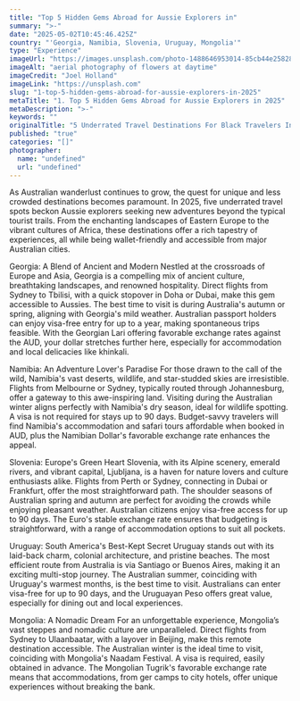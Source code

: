 ```yaml
---
title: "Top 5 Hidden Gems Abroad for Aussie Explorers in"
summary: ">-"
date: "2025-05-02T10:45:46.425Z"
country: "'Georgia, Namibia, Slovenia, Uruguay, Mongolia'"
type: "Experience"
imageUrl: "https://images.unsplash.com/photo-1488646953014-85cb44e25828?q=80&w=1935&auto=format&fit=crop&ixlib=rb-4.0.3&ixid=M3wxMjA3fDB8MHxwaG90by1wYWdlfHx8fGVufDB8fHx8fA%3D%3D"
imageAlt: "aerial photography of flowers at daytime"
imageCredit: "Joel Holland"
imageLink: "https://unsplash.com"
slug: "1-top-5-hidden-gems-abroad-for-aussie-explorers-in-2025"
metaTitle: "1. Top 5 Hidden Gems Abroad for Aussie Explorers in 2025"
metaDescription: ">-"
keywords: ""
originalTitle: "5 Underrated Travel Destinations For Black Travelers In 2025 - Travel Noire"
published: "true"
categories: "[]"
photographer:
  name: "undefined"
  url: "undefined"
---
```





As Australian wanderlust continues to grow, the quest for unique and less crowded destinations becomes paramount. In 2025, five underrated travel spots beckon Aussie explorers seeking new adventures beyond the typical tourist trails. From the enchanting landscapes of Eastern Europe to the vibrant cultures of Africa, these destinations offer a rich tapestry of experiences, all while being wallet-friendly and accessible from major Australian cities.

Georgia: A Blend of Ancient and Modern
Nestled at the crossroads of Europe and Asia, Georgia is a compelling mix of ancient culture, breathtaking landscapes, and renowned hospitality. Direct flights from Sydney to Tbilisi, with a quick stopover in Doha or Dubai, make this gem accessible to Aussies. The best time to visit is during Australia's autumn or spring, aligning with Georgia's mild weather. Australian passport holders can enjoy visa-free entry for up to a year, making spontaneous trips feasible. With the Georgian Lari offering favorable exchange rates against the AUD, your dollar stretches further here, especially for accommodation and local delicacies like khinkali.

Namibia: An Adventure Lover's Paradise
For those drawn to the call of the wild, Namibia's vast deserts, wildlife, and star-studded skies are irresistible. Flights from Melbourne or Sydney, typically routed through Johannesburg, offer a gateway to this awe-inspiring land. Visiting during the Australian winter aligns perfectly with Namibia's dry season, ideal for wildlife spotting. A visa is not required for stays up to 90 days. Budget-savvy travelers will find Namibia's accommodation and safari tours affordable when booked in AUD, plus the Namibian Dollar's favorable exchange rate enhances the appeal.

Slovenia: Europe's Green Heart
Slovenia, with its Alpine scenery, emerald rivers, and vibrant capital, Ljubljana, is a haven for nature lovers and culture enthusiasts alike. Flights from Perth or Sydney, connecting in Dubai or Frankfurt, offer the most straightforward path. The shoulder seasons of Australian spring and autumn are perfect for avoiding the crowds while enjoying pleasant weather. Australian citizens enjoy visa-free access for up to 90 days. The Euro's stable exchange rate ensures that budgeting is straightforward, with a range of accommodation options to suit all pockets.

Uruguay: South America's Best-Kept Secret
Uruguay stands out with its laid-back charm, colonial architecture, and pristine beaches. The most efficient route from Australia is via Santiago or Buenos Aires, making it an exciting multi-stop journey. The Australian summer, coinciding with Uruguay's warmest months, is the best time to visit. Australians can enter visa-free for up to 90 days, and the Uruguayan Peso offers great value, especially for dining out and local experiences.

Mongolia: A Nomadic Dream
For an unforgettable experience, Mongolia’s vast steppes and nomadic culture are unparalleled. Direct flights from Sydney to Ulaanbaatar, with a layover in Beijing, make this remote destination accessible. The Australian winter is the ideal time to visit, coinciding with Mongolia's Naadam Festival. A visa is required, easily obtained in advance. The Mongolian Tugrik's favorable exchange rate means that accommodations, from ger camps to city hotels, offer unique experiences without breaking the bank.
